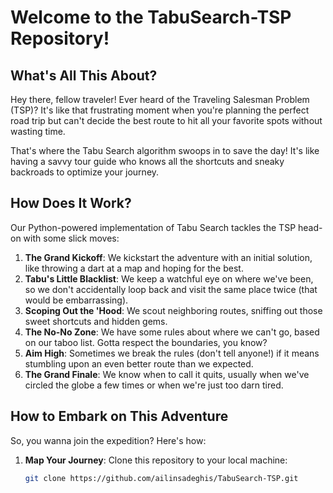 # Welcome to the TabuSearch-TSP Repository!

## What's All This About?

Hey there, fellow traveler! Ever heard of the Traveling Salesman Problem (TSP)? It's like that frustrating moment when you're planning the perfect road trip but can't decide the best route to hit all your favorite spots without wasting time.

That's where the Tabu Search algorithm swoops in to save the day! It's like having a savvy tour guide who knows all the shortcuts and sneaky backroads to optimize your journey.

## How Does It Work?

Our Python-powered implementation of Tabu Search tackles the TSP head-on with some slick moves:

1. **The Grand Kickoff**: We kickstart the adventure with an initial solution, like throwing a dart at a map and hoping for the best.
2. **Tabu's Little Blacklist**: We keep a watchful eye on where we've been, so we don't accidentally loop back and visit the same place twice (that would be embarrassing).
3. **Scoping Out the 'Hood**: We scout neighboring routes, sniffing out those sweet shortcuts and hidden gems.
4. **The No-No Zone**: We have some rules about where we can't go, based on our taboo list. Gotta respect the boundaries, you know?
5. **Aim High**: Sometimes we break the rules (don't tell anyone!) if it means stumbling upon an even better route than we expected.
6. **The Grand Finale**: We know when to call it quits, usually when we've circled the globe a few times or when we're just too darn tired.

## How to Embark on This Adventure

So, you wanna join the expedition? Here's how:

1. **Map Your Journey**: Clone this repository to your local machine:

   ```bash
   git clone https://github.com/ailinsadeghis/TabuSearch-TSP.git
